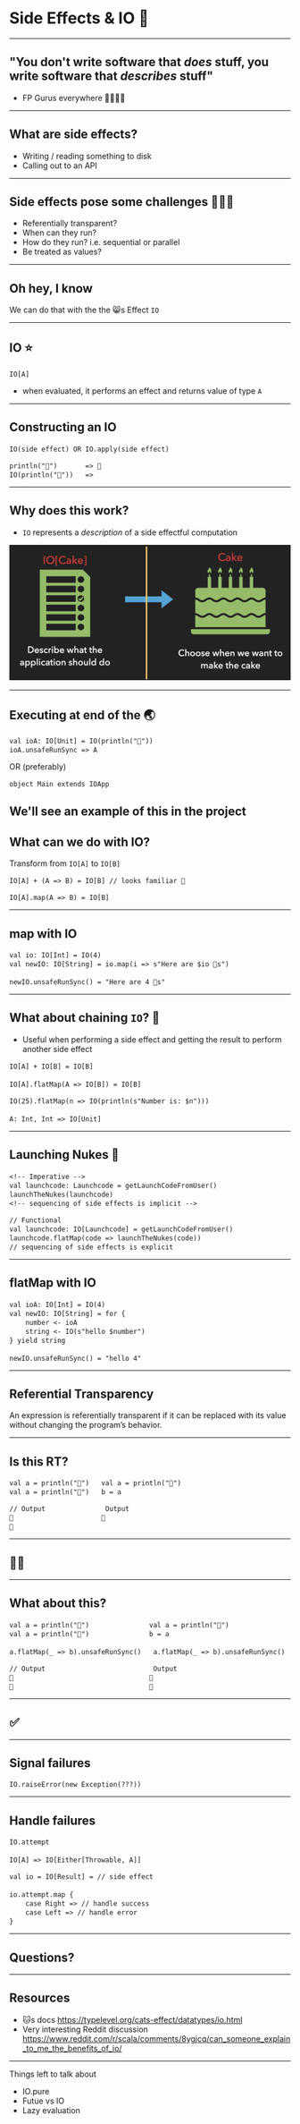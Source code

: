 # Side Effects & IO 🥴

---

## "You don't write software that _does_ stuff, you write software that _describes_ stuff"

- FP Gurus everywhere 👨‍🏫👩‍🏫

---

## What are side effects?

- Writing / reading something to disk
- Calling out to an API

---

## Side effects pose some challenges 🧗🏽‍♀️

- Referentially transparent?
- When can they run?
- How do they run? i.e. sequential or parallel
- Be treated as values?

---

## Oh hey, I know

We can do that with the the 😸s Effect `IO`

---

## IO ⭐️

`IO[A]`

- when evaluated, it performs an effect and returns value of type `A`

---

## Constructing an IO

```
IO(side effect) OR IO.apply(side effect)
```

```
println("🍕")       => 🍕
IO(println("🌮"))   =>
```

---

## Why does this work?

- `IO` represents a _description_ of a side effectful computation

![](io_cake.png)

---

## Executing at end of the 🌏

```
val ioA: IO[Unit] = IO(println("🥨"))
ioA.unsafeRunSync => A
```

OR (preferably)

```
object Main extends IOApp
```
We'll see an example of this in the project
---

## What can we do with IO?

Transform from `IO[A]` to `IO[B]`

```
IO[A] + (A => B) = IO[B] // looks familiar 🤔
```

```
IO[A].map(A => B) = IO[B]
```

---

## map with IO

```
val io: IO[Int] = IO(4)
val newIO: IO[String] = io.map(i => s"Here are $io 🍎s")

newIO.unsafeRunSync() = "Here are 4 🍎s"
```

---

## What about chaining `IO`? 🔗

- Useful when performing a side effect and getting the result to perform another side effect

```
IO[A] + IO[B] = IO[B]

IO[A].flatMap(A => IO[B]) = IO[B]
```

```
IO(25).flatMap(n => IO(println(s"Number is: $n")))

A: Int, Int => IO[Unit]
```

---

## Launching Nukes 🚀

```
<!-- Imperative -->
val launchcode: Launchcode = getLaunchCodeFromUser()
launchTheNukes(launchcode)
<!-- sequencing of side effects is implicit -->
```

```
// Functional
val launchcode: IO[Launchcode] = getLaunchCodeFromUser()
launchcode.flatMap(code => launchTheNukes(code))
// sequencing of side effects is explicit
```

---

## flatMap with IO

```
val ioA: IO[Int] = IO(4)
val newIO: IO[String] = for {
    number <- ioA
    string <- IO(s"hello $number")
} yield string

newIO.unsafeRunSync() = "hello 4"
```

---

## Referential Transparency

An expression is referentially transparent if it can be replaced with its value without changing the program’s behavior.

---

## Is this RT?

```
val a = println("🥯")   val a = println("🥯")
val a = println("🥯")   b = a
```

```
// Output               Output
🥯                      🥯
🥯
```

---
## 🙅‍♀️
---

## What about this?

```
val a = println("🥯")               val a = println("🥯")
val a = println("🥯")               b = a

a.flatMap(_ => b).unsafeRunSync()   a.flatMap(_ => b).unsafeRunSync()
```

```
// Output                           Output
🥯                                  🥯
🥯                                  🥯
```

---
## ✅
---

## Signal failures

```
IO.raiseError(new Exception(???))
```
---

## Handle failures

```
IO.attempt

IO[A] => IO[Either[Throwable, A]]
```

```
val io = IO[Result] = // side effect

io.attempt.map {
    case Right => // handle success
    case Left => // handle error
}
```

---

## Questions?

---

## Resources
- 🐱s docs https://typelevel.org/cats-effect/datatypes/io.html
- Very interesting Reddit discussion https://www.reddit.com/r/scala/comments/8ygjcq/can_someone_explain_to_me_the_benefits_of_io/

---

Things left to talk about

- IO.pure
- Futue vs IO
- Lazy evaluation
